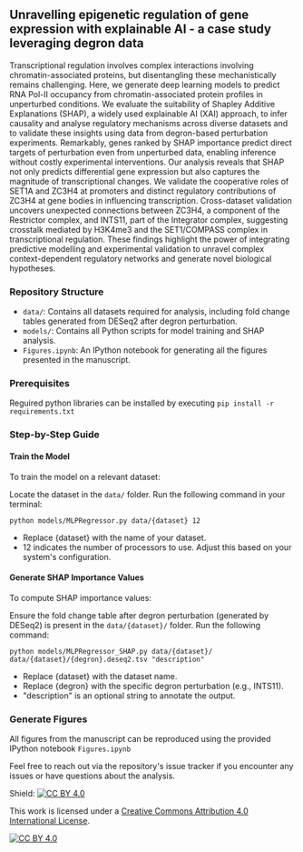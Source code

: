 ## Unravelling epigenetic regulation of gene expression with explainable AI - a case study leveraging degron data

Transcriptional regulation involves complex interactions involving chromatin-associated proteins, but disentangling these mechanistically remains challenging. Here, we generate deep learning models to predict RNA Pol-II occupancy from chromatin-associated protein profiles in unperturbed conditions. We evaluate the suitability of Shapley Additive Explanations (SHAP), a widely used explainable AI (XAI) approach, to infer causality and analyse regulatory mechanisms across diverse datasets and to validate these insights using data from degron-based perturbation experiments. Remarkably, genes ranked by SHAP importance predict direct targets of perturbation even from unperturbed data, enabling inference without costly experimental interventions. Our analysis reveals that SHAP not only predicts differential gene expression but also captures the magnitude of transcriptional changes. We validate the cooperative roles of SET1A and ZC3H4 at promoters and distinct regulatory contributions of ZC3H4 at gene bodies in influencing transcription. Cross-dataset validation uncovers unexpected connections between ZC3H4, a component of the Restrictor complex, and INTS11, part of the Integrator complex, suggesting crosstalk mediated by H3K4me3 and the SET1/COMPASS complex in transcriptional regulation. These findings highlight the power of integrating predictive modelling and experimental validation to unravel complex context-dependent regulatory networks and generate novel biological hypotheses.

### Repository Structure

- `data/`: Contains all datasets required for analysis, including fold change tables generated from DESeq2 after degron perturbation.
- `models/`: Contains all Python scripts for model training and SHAP analysis.
- `Figures.ipynb`: An IPython notebook for generating all the figures presented in the manuscript.

### Prerequisites

Reguired python libraries can be installed by executing `pip install -r requirements.txt`

### Step-by-Step Guide

#### Train the Model

To train the model on a relevant dataset:

Locate the dataset in the `data/` folder. Run the following command in your terminal:

`python models/MLPRegressor.py data/{dataset} 12`

- Replace {dataset} with the name of your dataset.
- 12 indicates the number of processors to use. Adjust this based on your system's configuration.

#### Generate SHAP Importance Values

To compute SHAP importance values:

Ensure the fold change table after degron perturbation (generated by DESeq2) is present in the `data/{dataset}/` folder. Run the following command:

`python models/MLPRegressor_SHAP.py data/{dataset}/ data/{dataset}/{degron}.deseq2.tsv "description"`

- Replace {dataset} with the dataset name.
- Replace {degron} with the specific degron perturbation (e.g., INTS11).
- "description" is an optional string to annotate the output.

### Generate Figures

All figures from the manuscript can be reproduced using the provided IPython notebook `Figures.ipynb`


Feel free to reach out via the repository's issue tracker if you encounter any issues or have questions about the analysis.

Shield: [![CC BY 4.0][cc-by-shield]][cc-by]

This work is licensed under a
[Creative Commons Attribution 4.0 International License][cc-by].

[![CC BY 4.0][cc-by-image]][cc-by]

[cc-by]: http://creativecommons.org/licenses/by/4.0/
[cc-by-image]: https://i.creativecommons.org/l/by/4.0/88x31.png
[cc-by-shield]: https://img.shields.io/badge/License-CC%20BY%204.0-lightgrey.svg
